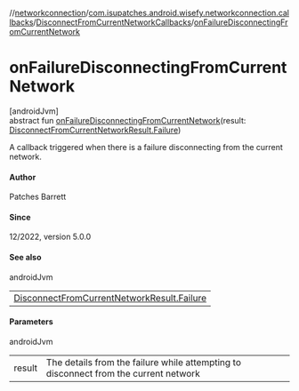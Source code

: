 //[networkconnection](../../../index.md)/[com.isupatches.android.wisefy.networkconnection.callbacks](../index.md)/[DisconnectFromCurrentNetworkCallbacks](index.md)/[onFailureDisconnectingFromCurrentNetwork](on-failure-disconnecting-from-current-network.md)

# onFailureDisconnectingFromCurrentNetwork

[androidJvm]\
abstract fun [onFailureDisconnectingFromCurrentNetwork](on-failure-disconnecting-from-current-network.md)(result: [DisconnectFromCurrentNetworkResult.Failure](../../com.isupatches.android.wisefy.networkconnection.entities/-disconnect-from-current-network-result/-failure/index.md))

A callback triggered when there is a failure disconnecting from the current network.

#### Author

Patches Barrett

#### Since

12/2022, version 5.0.0

#### See also

androidJvm

| |
|---|
| [DisconnectFromCurrentNetworkResult.Failure](../../com.isupatches.android.wisefy.networkconnection.entities/-disconnect-from-current-network-result/-failure/index.md) |

#### Parameters

androidJvm

| | |
|---|---|
| result | The details from the failure while attempting to disconnect from the current network |
